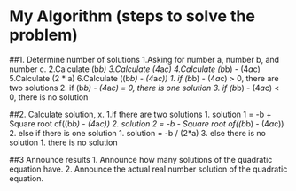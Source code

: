 # My Algorithm (steps to solve the problem)

##1.    Determine number of solutions 
        1.Asking for number a, number b, and number c.
        2.Calculate (b*b)
        3.Calculate (4*a*c)
        4.Calculate (b*b) - (4*a*c)
        5.Calculate (2 * a)
        6.Calculate ((b*b) - (4*a*c))
            1. if (b*b) - (4*a*c) > 0, there are two solutions
            2. if (b*b) - (4*a*c) = 0, there is one solution
            3. if (b*b) - (4*a*c) < 0, there is no solution  

##2.    Calculate solution, x.
        1.if there are two solutions
            1. solution 1 = -b + Square root of((b*b) - (4*a*c))
            2. solution 2 = -b - Square root of((b*b) - (4*a*c))
        2. else if there is one solution
            1. solution = -b / (2*a)
        3. else there is no solution
            1. there is no solution 
    
##3 Announce results
        1. Announce how many solutions of the quadratic equation have.
        2. Announce the actual real number solution of the quadratic equation.